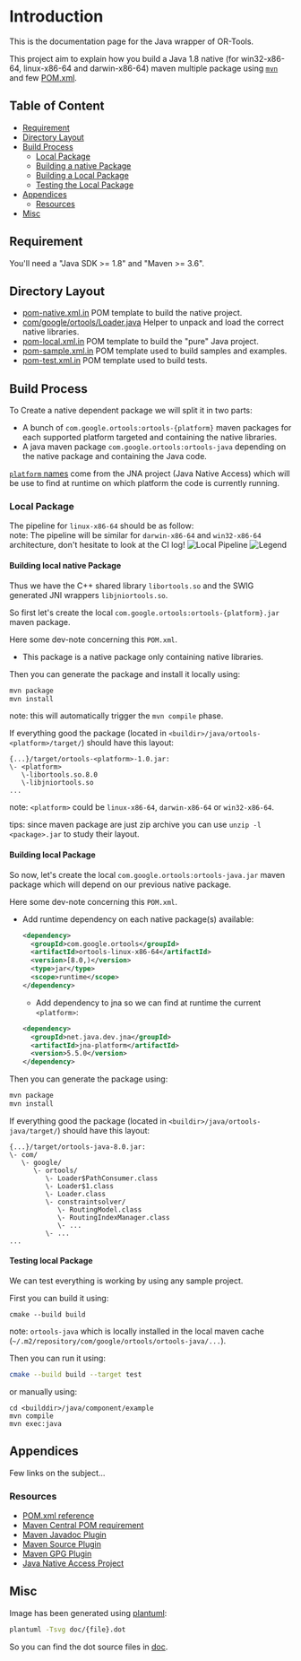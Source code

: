 # Introduction

This is the documentation page for the Java wrapper of OR-Tools.

This project aim to explain how you build a Java 1.8 native (for win32-x86-64,
linux-x86-64 and darwin-x86-64) maven multiple package using [`mvn`](http://maven.apache.org/)
and few [POM.xml](http://maven.apache.org/pom.html).

## Table of Content

* [Requirement](#requirement)
* [Directory Layout](#directory-layout)
* [Build Process](#build-process)
  * [Local Package](#local-package)
  * [Building a native Package](#building-local-native-package)
  * [Building a Local Package](#building-local-package)
  * [Testing the Local Package](#testing-local-package)
* [Appendices](#appendices)
  * [Resources](#resources)
* [Misc](#misc)

## Requirement

You'll need a "Java SDK >= 1.8" and "Maven >= 3.6".

## Directory Layout

* [pom-native.xml.in](pom-native.xml.in) POM template to build the native
  project.
* [com/google/ortools/Loader.java](com/google/ortools/Loader.java) Helper to
  unpack and load the correct native libraries.
* [pom-local.xml.in](pom-local.xml.in) POM template to build the "pure" Java
  project.
* [pom-sample.xml.in](pom-sample.xml.in) POM template used to build samples
  and examples.
* [pom-test.xml.in](pom-test.xml.in) POM template used to build tests.

## Build Process

To Create a native dependent package we will split it in two parts:

* A bunch of `com.google.ortools:ortools-{platform}` maven packages for each
supported platform targeted and containing the native libraries.
* A java maven package `com.google.ortools:ortools-java` depending on the native
package and containing the Java code.

[`platform` names](https://github.com/java-native-access/jna/blob/cc1acdac02e4d0dda93ba01bbe3a3435b8933dab/test/com/sun/jna/PlatformTest.java#L31-L100)
come from the JNA project (Java Native Access) which will be use to find at
runtime on which platform the code is currently running.

### Local Package

The pipeline for `linux-x86-64` should be as follow: \
note: The pipeline will be similar for `darwin-x86-64` and `win32-x86-64`
architecture, don't hesitate to look at the CI log!
![Local Pipeline](doc/local_pipeline.svg) ![Legend](doc/legend.svg)

#### Building local native Package

Thus we have the C++ shared library `libortools.so` and the SWIG generated JNI
wrappers `libjniortools.so`.

So first let's create the local `com.google.ortools:ortools-{platform}.jar`
maven package.

Here some dev-note concerning this `POM.xml`.
* This package is a native package only containing native libraries.

Then you can generate the package and install it locally using:
```bash
mvn package
mvn install
```
note: this will automatically trigger the `mvn compile` phase.

If everything good the package (located in
`<buildir>/java/ortools-<platform>/target/`) should have this layout:
```
{...}/target/ortools-<platform>-1.0.jar:
\- <platform>
   \-libortools.so.8.0
   \-libjniortools.so
...
```
note: `<platform>` could be `linux-x86-64`, `darwin-x86-64` or `win32-x86-64`.

tips: since maven package are just zip archive you can use `unzip -l <package>.jar`
to study their layout.

#### Building local Package

So now, let's create the local `com.google.ortools:ortools-java.jar` maven
package which will depend on our previous native package.

Here some dev-note concerning this `POM.xml`.
* Add runtime dependency on each native package(s) available:
  ```xml
  <dependency>
    <groupId>com.google.ortools</groupId>
    <artifactId>ortools-linux-x86-64</artifactId>
    <version>[8.0,)</version>
    <type>jar</type>
    <scope>runtime</scope>
  </dependency>
  ```
  - Add dependency to jna so we can find at runtime the current `<platform>`:
  ```xml
  <dependency>
    <groupId>net.java.dev.jna</groupId>
    <artifactId>jna-platform</artifactId>
    <version>5.5.0</version>
  </dependency>
  ```

Then you can generate the package using:
```bash
mvn package
mvn install
```

If everything good the package (located in
`<buildir>/java/ortools-java/target/`) should have this layout:
```
{...}/target/ortools-java-8.0.jar:
\- com/
   \- google/
      \- ortools/
         \- Loader$PathConsumer.class
         \- Loader$1.class
         \- Loader.class
         \- constraintsolver/
            \- RoutingModel.class
            \- RoutingIndexManager.class
            \- ...
         \- ...
...
```

#### Testing local Package

We can test everything is working by using any sample project.

First you can build it using:
```
cmake --build build
```
note: `ortools-java` which is locally installed in the local maven cache
(`~/.m2/repository/com/google/ortools/ortools-java/...`).

Then you can run it using:
```sh
cmake --build build --target test
```
or manually using:
```
cd <builddir>/java/component/example
mvn compile
mvn exec:java
```

## Appendices

Few links on the subject...

### Resources

* [POM.xml reference](http://maven.apache.org/pom.html)
* [Maven Central POM requirement](https://central.sonatype.org/pages/requirements.html)
* [Maven Javadoc Plugin](https://maven.apache.org/plugins/maven-javadoc-plugin/)
* [Maven Source Plugin](https://maven.apache.org/plugins/maven-source-plugin/)
* [Maven GPG Plugin](https://maven.apache.org/plugins/maven-gpg-plugin/)
* [Java Native Access Project](https://github.com/java-native-access/jna)

## Misc

Image has been generated using [plantuml](http://plantuml.com/):
```bash
plantuml -Tsvg doc/{file}.dot
```
So you can find the dot source files in [doc](doc).
